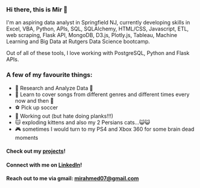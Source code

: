 ### Hi there, this is Mir 👋


<!-- **mirahmed07/mirahmed07** is a ✨ _special_ ✨ repository because its `README.md` (this file) appears on your GitHub profile.

Here are some ideas to get you started:

- 🔭 I’m currently working on ...
- 🌱 I’m currently learning ...
- 👯 I’m looking to collaborate on ...
- 🤔 I’m looking for help with ...
- 💬 Ask me about ...
- 📫 How to reach me: ...
- 😄 Pronouns: ...
- ⚡ Fun fact: ... -->

I'm an aspiring data analyst in Springfield NJ, currently developing skills in Excel, VBA, Python, APIs, SQL, SQLAlchemy, HTML/CSS, Javascript, ETL, web scraping, Flask API, MongoDB, D3.js, Plotly.js, Tableau, Machine Learning and Big Data at Rutgers Data Science bootcamp.

Out of all of these tools, I love working with PostgreSQL, Python and Flask APIs.

### A few of my favourite things:
 * 🔭 Research and Analyze Data :microscope:
 * :guitar: Learn to cover songs from different genres and different times every now and then :metal:
 * :soccer: Pick up soccer
 * :muscle: Working out (but hate doing planks!!!)
 * :cat: exploding kittens and also my 2 Persians cats...:smiley_cat::smiley_cat:
 * :video_game: sometimes I would turn to my PS4 and Xbox 360 for some brain dead moments


#### Check out my [projects](https://github.com/mirahmed07?tab=repositories)!
#### Connect with me on [LinkedIn](https://www.linkedin.com/in/mir-a-731429137/)!
#### Reach out to me via gmail: mirahmed07@gmail.com
